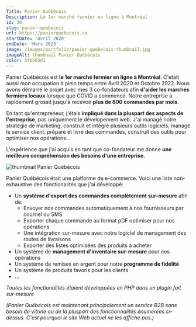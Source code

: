 ```yaml
---
Title: Panier Québécois
Description: Le 1er marché fermier en ligne à Montréal
id: 30
slug: panier-quebecois
url: https://panierquebecois.ca
startDate: 'Avril 2020'
endDate: 'Mars 2023'
image: /images/portfolio/panier-quebecois-thumbnail.jpg
imageAlt: thumbnail Panier Québécois
color: 5fbb65d1
---
```


Panier Québécois est **le 1er marché fermier en ligne à Montréal**. C'etait aussi mon occupation à plein temps entre Avril 2020 et Octobre 2022. Nous avons démarré le projet avec mes 3 co-fondateurs afin **d'aider les marchés fermiers locaux** lorsque que COVID a commencé. Notre entreprise a rapidement grossit jusqu'à recevoir **plus de 800 commandes par mois**.

En tant qu'entrepreneur, j'étais **impliqué dans la pluspart des aspects de l'entreprise**, pas uniquement le dévelopement web. J'ai managé notre stratégie de marketing, construit et intégré plusieurs outils logiciels, managé le service client, préparé et livré des commandes, construit des outils pour optimiser nos opérations...

L'expérience que j'ai acquis en tant que co-fondateur me donne **une meilleure compréhension des besoins d'une entreprise**.

![thumbnail Panier Québécois](/images/portfolio/panier-quebecois-thumbnail.jpg)

Panier Québécois était une platforme de e-commerce. Voici une liste non-exhaustive des fonctionalités que j'ai développé:

- Un **système d'export des commandes complètement sur-mesure** afin de:
  - Envoyer nos commandes automatiquement à nos fournisseurs par courriel ou SMS
  - Exporter chaque commande au format pDF optimiser pour nos opérations
  - Une intégration sur-mesure avec notre logiciel de management des routes de livraisons
  - Exporter des listes optimisées des produits à acheter
- Un système de **management d'inventaire sur-mesure** pour nos opérations
- Un système de remises en argent pour notre **programme de fidélité**
- Un système de produits favoris pour les clients
- ...

_Toutes les fonctionalités étaient développées en PHP dans un plugin fait sur-mesure_

_(Panier Québécois est maintenant principalement un service B2B sans besoin de vitrine ou de la pluspart des fonctionnalités énumérées ci-dessus. C'est pourquoi le site Web actuel ne les affiche pas.)_
